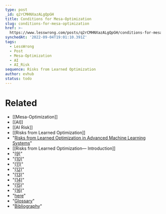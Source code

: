 ```yaml
---
type: post
_id: q2rCMHNXazALgQpGH
title: Conditions for Mesa-Optimization
slug: conditions-for-mesa-optimization
href: >-
  https://www.lesswrong.com/posts/q2rCMHNXazALgQpGH/conditions-for-mesa-optimization
synchedAt: '2022-09-04T19:01:10.391Z'
tags:
  - LessWrong
  - Post
  - Mesa-Optimization
  - AI
  - AI_Risk
sequence: Risks from Learned Optimization
author: evhub
status: todo
---
```



# Related

- [[Mesa-Optimization]]
- [[AI]]
- [[AI Risk]]
- [[Risks from Learned Optimization]]
- "[Risks from Learned Optimization in Advanced Machine Learning Systems](https://arxiv.org/abs/1906.01820)"
- [[Risks from Learned Optimization— Introduction]]
- "[(9)](https://intelligence.org/learned-optimization#bibliography)"
- "[(10)](https://intelligence.org/learned-optimization#bibliography)"
- "[(11)](https://intelligence.org/learned-optimization#bibliography)"
- "[(12)](https://intelligence.org/learned-optimization#bibliography)"
- "[(13)](https://intelligence.org/learned-optimization#bibliography)"
- "[(14)](https://intelligence.org/learned-optimization#bibliography)"
- "[(15)](https://intelligence.org/learned-optimization#bibliography)"
- "[(16)](https://intelligence.org/learned-optimization#bibliography)"
- "[here](https://www.alignmentforum.org/s/r9tYkB2a8Fp4DN8yB/p/pL56xPoniLvtMDQ4J)"
- "[Glossary](https://intelligence.org/learned-optimization/#glossary)"
- "[Bibliography](https://intelligence.org/learned-optimization/#bibliography)"